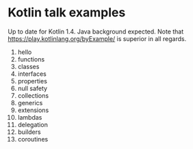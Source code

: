 # Kotlin talk examples

Up to date for Kotlin 1.4.
Java background expected.
Note that https://play.kotlinlang.org/byExample/ is superior in all regards.

1. hello
1. functions
1. classes
1. interfaces
1. properties
1. null safety
1. collections
1. generics
1. extensions
1. lambdas
1. delegation
1. builders
1. coroutines
